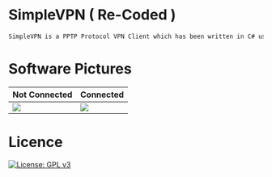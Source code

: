 # SimpleVPN ( Re-Coded )
```bash
SimpleVPN is a PPTP Protocol VPN Client which has been written in C# using DOTras.
```
# Software Pictures
| Not Connected | Connected |
| --- | ---  |
|![](https://image.prntscr.com/image/qXaoxh-cSbK8SwAicS1XRA.png) | ![](https://image.prntscr.com/image/uyoCBUWaRtiJ1jnB4AlEjQ.png)  |

# Licence
[![License: GPL v3](https://img.shields.io/badge/License-GPLv3-blue.svg)](https://www.gnu.org/licenses/gpl-3.0)
